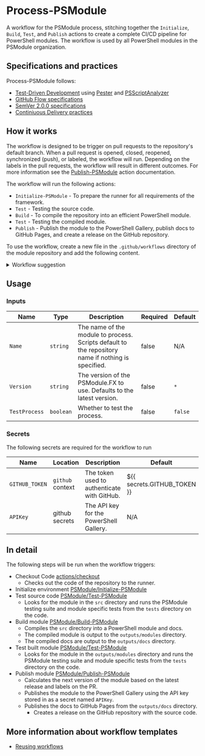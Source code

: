 # Process-PSModule

A workflow for the PSModule process, stitching together the `Initialize`, `Build`, `Test`, and `Publish` actions to create a complete
CI/CD pipeline for PowerShell modules. The workflow is used by all PowerShell modules in the PSModule organization.

## Specifications and practices

Process-PSModule follows:

- [Test-Driven Development](https://testdriven.io/test-driven-development/) using [Pester](https://pester.dev) and [PSScriptAnalyzer](https://learn.microsoft.com/en-us/powershell/utility-modules/psscriptanalyzer/overview?view=ps-modules)
- [GitHub Flow specifications](https://docs.github.com/en/get-started/using-github/github-flow)
- [SemVer 2.0.0 specifications](https://semver.org)
- [Continiuous Delivery practices](https://en.wikipedia.org/wiki/Continuous_delivery)

## How it works

The workflow is designed to be trigger on pull requests to the repository's default branch.
When a pull request is opened, closed, reopened, synchronized (push), or labeled, the workflow will run.
Depending on the labels in the pull requests, the workflow will result in different outcomes. For more information see the
[Publish-PSModule](https://github.com/PSModule/Publish-PSModule) action documentation.

The workflow will run the following actions:

- `Initialize-PSModule` - To prepare the runner for all requirements of the framework.
- `Test` - Testing the source code.
- `Build` - To compile the repository into an efficient PowerShell module.
- `Test` - Testing the compiled module.
- `Publish` - Publish the module to the PowerShell Gallery, publish docs to GitHub Pages, and create a release on the GitHub repository.

To use the workflow, create a new file in the `.github/workflows` directory of the module repository and add the following content.
<details>
<summary>Workflow suggestion</summary>

```yaml
name: Process-PSModule

on:
  pull_request:
    branches:
      - main
    types:
      - closed
      - opened
      - reopened
      - synchronize
      - labeled

concurrency:
  group: ${{ github.workflow }}

permissions:
  contents: write
  pull-requests: write

jobs:
  Process-PSModule:
    uses: PSModule/Process-PSModule/.github/workflows/workflow.yml@v1
    secrets: inherit

```
</details>

## Usage

### Inputs
| Name | Type | Description | Required | Default |
| ---- | ---- | ----------- | -------- | ------- |
| `Name` | `string` | The name of the module to process. Scripts default to the repository name if nothing is specified. | false | N/A |
| `Version` | `string` | The version of the PSModule.FX to use. Defaults to the latest version. | false | `*` |
| `TestProcess` | `boolean` | Whether to test the process. | false | `false` |

### Secrets

The following secrets are required for the workflow to run

| Name | Location | Description | Default |
| ---- | -------- | ----------- | ------- |
| `GITHUB_TOKEN` | `github` context | The token used to authenticate with GitHub. | ${{ secrets.GITHUB_TOKEN }} |
| `APIKey` | github secrets | The API key for the PowerShell Gallery. | N/A |

## In detail

The following steps will be run when the workflow triggers:

- Checkout Code [actions/checkout](https://github.com/actions/checkout/)
  - Checks out the code of the repository to the runner.
- Initialize environment [PSModule/Initialize-PSModule](https://github.com/PSModule/Initialize-PSModule/)
- Test source code [PSModule/Test-PSModule](https://github.com/PSModule/Test-PSModule/)
  - Looks for the module in the `src` directory and runs the PSModule testing suite and module specific tests from the `tests` directory on the code.
- Build module [PSModule/Build-PSModule](https://github.com/PSModule/Build-PSModule/)
  - Compiles the `src` directory into a PowerShell module and docs.
  - The compiled module is output to the `outputs/modules` directory.
  - The compiled docs are output to the `outputs/docs` directory.
- Test built module [PSModule/Test-PSModule](https://github.com/PSModule/Test-PSModule/)
  - Looks for the module in the `outputs/modules` directory and runs the PSModule testing suite and module specific tests from the `tests` directory on the code.
- Publish module [PSModule/Publish-PSModule](https://github.com/PSModule/Publish-PSModule/)
  - Calculates the next version of the module based on the latest release and labels on the PR.
  - Publishes the module to the PowerShell Gallery using the API key stored in as a secret named `APIKey`.
  - Publishes the docs to GitHub Pages from the `outputs/docs` directory.
    - Creates a release on the GitHub repository with the source code.

## More information about workflow templates

- [Reusing workflows](https://docs.github.com/en/actions/using-workflows/reusing-workflows)
